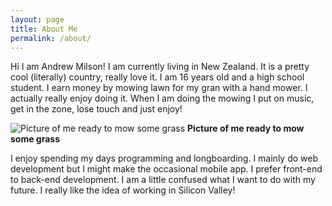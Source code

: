```yaml
---
layout: page
title: About Me
permalink: /about/
---
```


Hi I am Andrew Milson! I am currently living in New Zealand. It is a pretty cool (literally) country, really love it. I am 16 years old and a high school student. I earn money by mowing lawn for my gran with a hand mower. I actually really enjoy doing it. When I am doing the mowing I put on music, get in the zone, lose touch and just enjoy!

![Picture of me ready to mow some grass](images/mower-and-i.jpg)
__Picture of me ready to mow some grass__

I enjoy spending my days programming and longboarding. I mainly do web development but I might make the occasional mobile app. I prefer front-end to back-end development. I am a little confused what I want to do with my future. I really like the idea of working in Silicon Valley!
